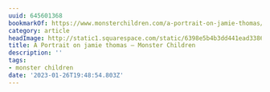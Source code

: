 ```yaml
---
uuid: 645601368
bookmarkOf: https://www.monsterchildren.com/a-portrait-on-jamie-thomas/
category: article
headImage: http://static1.squarespace.com/static/6398e5b4b3dd441ead33860a/t/64303a7c3e69e2746411e4b5/1680882304197/MonsterChildren_APortraitOnJamieThomas_RyanAllan_6.jpg?format=1500w
title: A Portrait on jamie thomas — Monster Children
description: ''
tags:
- monster children
date: '2023-01-26T19:48:54.803Z'
---
```




